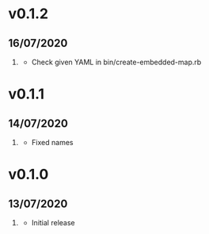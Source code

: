 # v0.1.2
## 16/07/2020

1. [](#improvement)
    * Check given YAML in bin/create-embedded-map.rb


# v0.1.1
## 14/07/2020

1. [](#bugfix)
    * Fixed names


# v0.1.0
## 13/07/2020

1. [](#new)
    * Initial release

